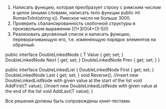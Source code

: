 1. Написать функцию, которая преобразует строку с римским числом в целое (иными словами, написать тело функции public int RomanToInt(string s)). Римское число не больше 3000.
2. Проверить сбалансированность скобочной структуры в произвольном выражении ((1+3)()(4+(3-5)))
3. Реализовать двусвязный список и написать функцию, переворачивающую его, т.е. изменяющую порядок элементов на обратный.

public interface DoubleLinkedNode<T>
{
	T Value { get; set; }
	DoubleLinkedNode<T> Next { get; set; }
	DoubleLinkedNode<T> Prev { get; set; }
}

public interface DoubleLinkedList<T>
{
	DoubleLinkedNode<T> First { get; set; }
	DoubleLinkedNode<T> Last { get; set; }
	void Reverse();
	//insert new DoubleLinkedListNode with given value at the start of the list
	void AddFirst(T value);
	//insert new DoubleLinkedListNode with given value at the end of the list
	void AddLast(T value);
}

Все решения должны быть сопровождены юнит-тестами.